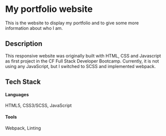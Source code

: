 # My portfolio website

This is the website to display my portfolio and to give some more information about who I am.

## Description

This responsive website was originally built with HTML, CSS and Javascript as first project in the CF Full Stack Developer Bootcamp. 
Currently, it is not using any JavaScript, but I switched to SCSS and implemented webpack.

## Tech Stack

#### Languages
HTML5, CSS3/SCSS, JavaScript

#### Tools
Webpack, Linting

